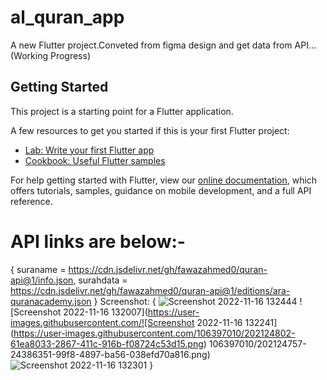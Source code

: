# al_quran_app

A new Flutter project.Conveted from figma design and get data from API...(Working Progress)

## Getting Started

This project is a starting point for a Flutter application.

A few resources to get you started if this is your first Flutter project:

- [Lab: Write your first Flutter app](https://flutter.dev/docs/get-started/codelab)
- [Cookbook: Useful Flutter samples](https://flutter.dev/docs/cookbook)

For help getting started with Flutter, view our
[online documentation](https://flutter.dev/docs), which offers tutorials,
samples, guidance on mobile development, and a full API reference.
# API links are below:-
{
suraname = https://cdn.jsdelivr.net/gh/fawazahmed0/quran-api@1/info.json,
surahdata = https://cdn.jsdelivr.net/gh/fawazahmed0/quran-api@1/editions/ara-quranacademy.json
}
Screenshot: {
![Screenshot 2022-11-16 132444](https://user-images.githubusercontent.com/106397010/202124670-1b3a586c-5ddc-4782-b3f4-fe9532206e55.png)
![Screenshot 2022-11-16 132007](https://user-images.githubusercontent.com/![Screenshot 2022-11-16 132241](https://user-images.githubusercontent.com/106397010/202124802-61ea8033-2867-411c-916b-f08724c53d15.png)
106397010/202124757-24386351-99f8-4897-ba56-038efd70a816.png)
![Screenshot 2022-11-16 132301](https://user-images.githubusercontent.com/106397010/202124867-c929aaa2-ff03-4a3d-89a9-20c5c10f11fe.png)
}
